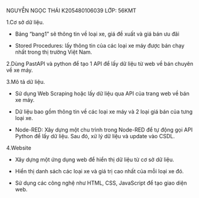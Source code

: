 NGUYỄN NGỌC THÁI
K205480106039
LỚP: 56KMT

1.Cơ sở dữ liệu.
- Bảng “bang1” sẽ thông tin về loại xe, giá đề xuất và giá bán ưu đãi

- Stored Procedures: lấy thông tin của các loại xe máy được bán chạy nhất trong thị trường Việt Nam.

2.Dùng PastAPI và python để tạo 1 API để lấy dữ liệu từ web về bán chuyên về xe máy.

3.Mô tả dữ liệu.
- Sử dụng Web Scraping hoặc lấy dữ liệu qua API của trang web về bán xe máy.

- Dữ liệu bao gồm thông tin về các loại xe máy và 2 loại giá bán của tưng loại xe.

- Node-RED: Xây dựng một chu trình trong Node-RED để tự động gọi API Python để lấy dữ liệu. Sau đó, xử lý dữ liệu và update vào CSDL.

4.Website

- Xây dựng một ứng dụng web để hiển thị dữ liệu từ cơ sở dữ liệu.

- Hiển thị danh sách các loại xe và giá trị cao nhất của mỗi loại xe đó.

- Sử dụng các công nghệ như HTML, CSS, JavaScript để tạo giao diện web.

